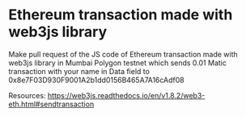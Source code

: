 # Ethereum transaction made with web3js library
Make pull request of the JS code of Ethereum transaction made with web3js library 
in Mumbai Polygon testnet 
which sends 0.01 Matic transaction with your name in Data field 
to 0x8e7F03D930F9001A2b1dd0156B465A7A16cAdf08 



Resources:
https://web3js.readthedocs.io/en/v1.8.2/web3-eth.html#sendtransaction

